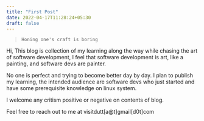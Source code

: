 ```yaml
---
title: "First Post"
date: 2022-04-17T11:28:24+05:30
draft: false
---
```


>`Honing one's craft is boring`

Hi, This blog is collection of my learning along the way while chasing the art of software development, I feel that software development is art, like a painting, and software devs are painter. 

No one is perfect and trying to become better day by day. I plan to publish my learning, the intended audience are software devs who just started and have some prerequisite knowledge on linux system.

I welcome any critism positive or negative on contents of blog.

Feel free to reach out to me at visitdutt[a@t]gmail[d0t]com